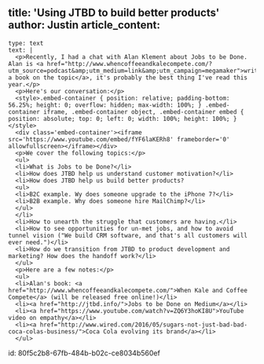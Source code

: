 title: 'Using JTBD to build better products'
author: Justin
article_content:
  -
    type: text
    text: |
      <p>Recently, I had a chat with Alan Klement about Jobs to be Done. Alan is <a href="http://www.whencoffeeandkalecompete.com/?utm_source=podcast&amp;utm_medium=link&amp;utm_campaign=megamaker">writing a book on the topic</a>, it's probably the best thing I've read this year.</p>
      <p>Here's our conversation:</p>
      <style>.embed-container { position: relative; padding-bottom: 56.25%; height: 0; overflow: hidden; max-width: 100%; } .embed-container iframe, .embed-container object, .embed-container embed { position: absolute; top: 0; left: 0; width: 100%; height: 100%; }</style>
      <div class='embed-container'><iframe src='https://www.youtube.com/embed/fYF6laKERh8' frameborder='0' allowfullscreen></iframe></div>
      <p>We cover the following topics:</p>
      <ul>
      <li>What is Jobs to be Done?</li>
      <li>How does JTBD help us understand customer motivation?</li>
      <li>How does JTBD help us build better products?
      <ul>
      <li>B2C example. Wy does someone upgrade to the iPhone 7?</li>
      <li>B2B example. Why does someone hire MailChimp?</li>
      </ul>
      </li>
      <li>How to unearth the struggle that customers are having.</li>
      <li>How to see opportunities for un-met jobs, and how to avoid tunnel vision ("We build CRM software, and that's all customers will ever need.")</li>
      <li>How do we transition from JTBD to product development and marketing? How does the handoff work?</li>
      </ul>
      <p>Here are a few notes:</p>
      <ul>
      <li>Alan's book: <a href="http://www.whencoffeeandkalecompete.com/">When Kale and Coffee Compete</a> (will be released free online!)</li>
      <li><a href="http://jtbd.info/">Jobs to be Done on Medium</a></li>
      <li><a href="https://www.youtube.com/watch?v=ZQ6Y3hoKI8U">YouTube video on empathy</a></li>
      <li><a href="http://www.wired.com/2016/05/sugars-not-just-bad-bad-coca-colas-business/">Coca Cola evolving its brand</a></li>
      </ul>
      
id: 80f5c2b8-67fb-484b-b02c-ce8034b560ef
